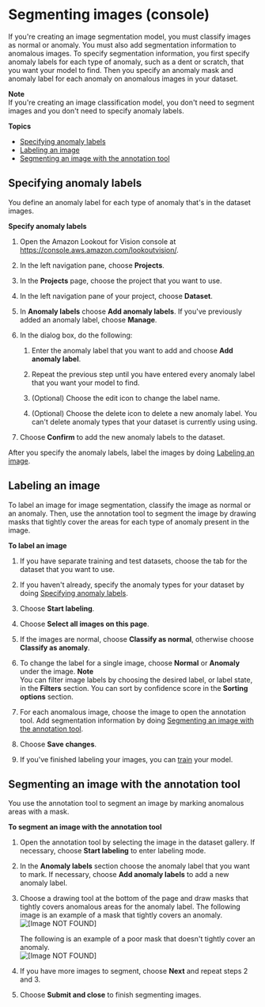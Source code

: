 # Segmenting images \(console\)<a name="segment-image"></a>

If you're creating an image segmentation model, you must classify images as normal or anomaly\. You must also add segmentation information to anomalous images\. To specify segmentation information, you first specify anomaly labels for each type of anomaly, such as a dent or scratch, that you want your model to find\. Then you specify an anomaly mask and anomaly label for each anomaly on anomalous images in your dataset\.

**Note**  
If you're creating an image classification model, you don't need to segment images and you don't need to specify anomaly labels\.

**Topics**
+ [Specifying anomaly labels](#segment-image-anomaly-types)
+ [Labeling an image](#segment-image-label)
+ [Segmenting an image with the annotation tool](#segment-image-annotation-tool)

## Specifying anomaly labels<a name="segment-image-anomaly-types"></a>

You define an anomaly label for each type of anomaly that's in the dataset images\.

**Specify anomaly labels**

1. Open the Amazon Lookout for Vision console at [ https://console\.aws\.amazon\.com/lookoutvision/]( https://console.aws.amazon.com/lookoutvision/)\.

1. In the left navigation pane, choose **Projects**\.

1. In the **Projects** page, choose the project that you want to use\. 

1. In the left navigation pane of your project, choose **Dataset**\.

1. In **Anomaly labels** choose **Add anomaly labels**\. If you've previously added an anomaly label, choose **Manage**\.

1. In the dialog box, do the following: 

   1. Enter the anomaly label that you want to add and choose **Add anomaly label**\.

   1. Repeat the previous step until you have entered every anomaly label that you want your model to find\.

   1. \(Optional\) Choose the edit icon to change the label name\.

   1. \(Optional\) Choose the delete icon to delete a new anomaly label\. You can't delete anomaly types that your dataset is currently using using\. 

1. Choose **Confirm** to add the new anomaly labels to the dataset\.

After you specify the anomaly labels, label the images by doing [Labeling an image](#segment-image-label)\.

## Labeling an image<a name="segment-image-label"></a>

To label an image for image segmentation, classify the image as normal or an anomaly\. Then, use the annotation tool to segment the image by drawing masks that tightly cover the  areas for each type of anomaly present in the image\.

**To label an image**

1. If you have separate training and test datasets, choose the tab for the dataset that you want to use\.

1. If you haven't already, specify the anomaly types for your dataset by doing [Specifying anomaly labels](#segment-image-anomaly-types)\.

1. Choose **Start labeling**\.

1. Choose **Select all images on this page**\.

1. If the images are normal, choose **Classify as normal**, otherwise choose **Classify as anomaly**\. 

1. To change the label for a single image, choose **Normal** or **Anomaly** under the image\.
**Note**  
You can filter image labels by choosing the desired label, or label state, in the **Filters** section\. You can sort by confidence score in the **Sorting options** section\.

1. For each anomalous image, choose the image to open the annotation tool\. Add segmentation information by doing [Segmenting an image with the annotation tool](#segment-image-annotation-tool)\.

1. Choose **Save changes**\.

1. If you've finished labeling your images, you can [train](model-train.md) your model\.

## Segmenting an image with the annotation tool<a name="segment-image-annotation-tool"></a>

You use the annotation tool to segment an image by marking anomalous areas with a mask\.

**To segment an image with the annotation tool**

1. Open the annotation tool by selecting the image in the dataset gallery\. If necessary, choose **Start labeling** to enter labeling mode\.

1. In the **Anomaly labels** section choose the anomaly label that you want to mark\. If necessary, choose **Add anomaly labels** to add a new anomaly label\.

1. Choose a drawing tool at the bottom of the page and draw masks that tightly covers anomalous areas for the anomaly label\. The following image is an example of a mask that tightly covers an anomaly\.  
![\[Image NOT FOUND\]](http://docs.aws.amazon.com/lookout-for-vision/latest/developer-guide/images/good-mask.png)

   The following is an example of a poor mask that doesn't tightly cover an anomaly\.  
![\[Image NOT FOUND\]](http://docs.aws.amazon.com/lookout-for-vision/latest/developer-guide/images/poor-mask.png)

1. If you have more images to segment, choose **Next** and repeat steps 2 and 3\.

1. Choose **Submit and close** to finish segmenting images\.